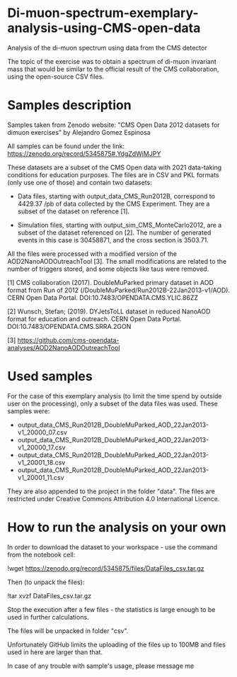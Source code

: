 # Di-muon-spectrum-exemplary-analysis-using-CMS-open-data
Analysis of the di-muon spectrum using data from the CMS detector

The topic of the exercise was to obtain a spectrum of di-muon invariant mass that would be similar to the official result of the CMS collaboration, using the open-source CSV files.

# Samples description

Samples taken from Zenodo website: "CMS Open Data 2012 datasets for dimuon exercises" by Alejandro Gomez Espinosa

All samples can be found under the link: https://zenodo.org/record/5345875#.YdgZdWjMJPY

These datasets are a subset of the CMS Open data with 2021 data-taking conditions for education purposes. The files are in CSV and PKL formats (only use one of those) and contain two datasets:

- Data files, starting with output_data_CMS_Run2012B, correspond to 4429.37 /pb of data collected by the CMS Experiment. They are a subset of the dataset on reference [1].

- Simulation files, starting with output_sim_CMS_MonteCarlo2012, are a subset of the dataset referenced on [2]. The number of generated events in this case is 30458871, and the cross section is 3503.71.

All the files were processed with a modified version of the AOD2NanoAODOutreachTool [3]. The small modifications are related to the number of triggers stored, and some objects like taus were removed.



[1] CMS collaboration (2017). DoubleMuParked primary dataset in AOD format from Run of 2012 (/DoubleMuParked/Run2012B-22Jan2013-v1/AOD). CERN Open Data Portal. DOI:10.7483/OPENDATA.CMS.YLIC.86ZZ

[2] Wunsch, Stefan; (2019). DYJetsToLL dataset in reduced NanoAOD format for education and outreach. CERN Open Data Portal. DOI:10.7483/OPENDATA.CMS.SRRA.2GON

[3] https://github.com/cms-opendata-analyses/AOD2NanoAODOutreachTool



# Used samples

For the case of this exemplary analysis (to limit the time spend by outside user on the processing), only a subset of the data files was used. These samples were:

- output_data_CMS_Run2012B_DoubleMuParked_AOD_22Jan2013-v1_20000_07.csv
- output_data_CMS_Run2012B_DoubleMuParked_AOD_22Jan2013-v1_20000_17.csv
- output_data_CMS_Run2012B_DoubleMuParked_AOD_22Jan2013-v1_20001_18.csv
- output_data_CMS_Run2012B_DoubleMuParked_AOD_22Jan2013-v1_20001_11.csv

They are also appended to the project in the folder "data".
The files are restricted under Creative Commons Attribution 4.0 International Licence.


# How to run the analysis on your own

In order to download the dataset to your workspace - use the command from the notebook cell:

!wget https://zenodo.org/record/5345875/files/DataFiles_csv.tar.gz


Then (to unpack the files):

!tar xvzf DataFiles_csv.tar.gz

Stop the execution after a few files - the statistics is large enough to be used in further calculations.

The files will be unpacked in folder "csv".

Unfortunately GitHub limits the uploading of the files up to 100MB and files used in here are larger than that.

In case of any trouble with sample's usage, please message me
